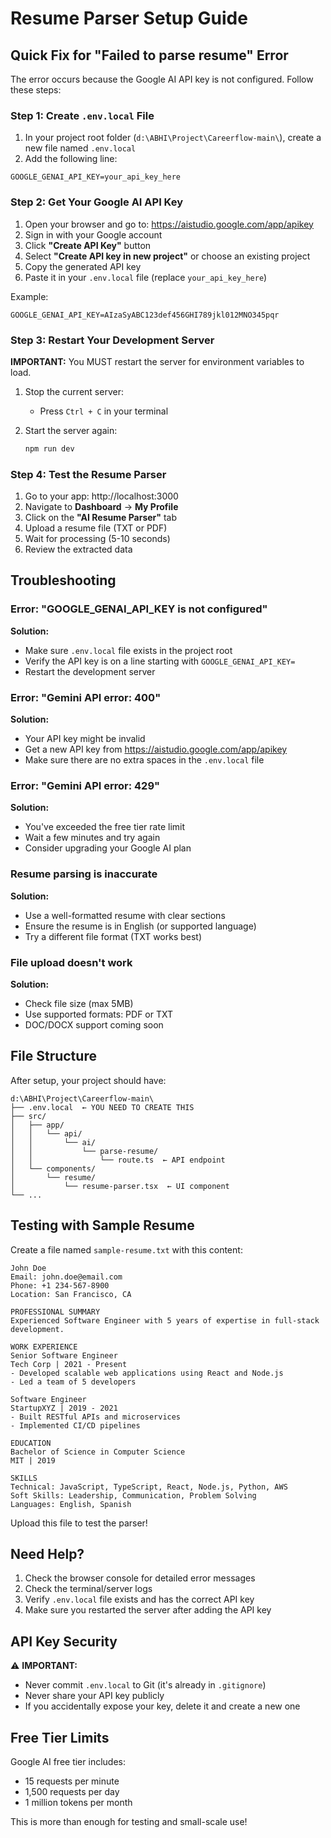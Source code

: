 # Resume Parser Setup Guide

## Quick Fix for "Failed to parse resume" Error

The error occurs because the Google AI API key is not configured. Follow these steps:

### Step 1: Create `.env.local` File

1. In your project root folder (`d:\ABHI\Project\Careerflow-main\`), create a new file named `.env.local`
2. Add the following line:

```
GOOGLE_GENAI_API_KEY=your_api_key_here
```

### Step 2: Get Your Google AI API Key

1. Open your browser and go to: https://aistudio.google.com/app/apikey
2. Sign in with your Google account
3. Click **"Create API Key"** button
4. Select **"Create API key in new project"** or choose an existing project
5. Copy the generated API key
6. Paste it in your `.env.local` file (replace `your_api_key_here`)

Example:
```
GOOGLE_GENAI_API_KEY=AIzaSyABC123def456GHI789jkl012MNO345pqr
```

### Step 3: Restart Your Development Server

**IMPORTANT:** You MUST restart the server for environment variables to load.

1. Stop the current server:
   - Press `Ctrl + C` in your terminal

2. Start the server again:
   ```bash
   npm run dev
   ```

### Step 4: Test the Resume Parser

1. Go to your app: http://localhost:3000
2. Navigate to **Dashboard** → **My Profile**
3. Click on the **"AI Resume Parser"** tab
4. Upload a resume file (TXT or PDF)
5. Wait for processing (5-10 seconds)
6. Review the extracted data

## Troubleshooting

### Error: "GOOGLE_GENAI_API_KEY is not configured"

**Solution:** 
- Make sure `.env.local` file exists in the project root
- Verify the API key is on a line starting with `GOOGLE_GENAI_API_KEY=`
- Restart the development server

### Error: "Gemini API error: 400"

**Solution:**
- Your API key might be invalid
- Get a new API key from https://aistudio.google.com/app/apikey
- Make sure there are no extra spaces in the `.env.local` file

### Error: "Gemini API error: 429"

**Solution:**
- You've exceeded the free tier rate limit
- Wait a few minutes and try again
- Consider upgrading your Google AI plan

### Resume parsing is inaccurate

**Solution:**
- Use a well-formatted resume with clear sections
- Ensure the resume is in English (or supported language)
- Try a different file format (TXT works best)

### File upload doesn't work

**Solution:**
- Check file size (max 5MB)
- Use supported formats: PDF or TXT
- DOC/DOCX support coming soon

## File Structure

After setup, your project should have:

```
d:\ABHI\Project\Careerflow-main\
├── .env.local  ← YOU NEED TO CREATE THIS
├── src/
│   ├── app/
│   │   └── api/
│   │       └── ai/
│   │           └── parse-resume/
│   │               └── route.ts  ← API endpoint
│   └── components/
│       └── resume/
│           └── resume-parser.tsx  ← UI component
└── ...
```

## Testing with Sample Resume

Create a file named `sample-resume.txt` with this content:

```
John Doe
Email: john.doe@email.com
Phone: +1 234-567-8900
Location: San Francisco, CA

PROFESSIONAL SUMMARY
Experienced Software Engineer with 5 years of expertise in full-stack development.

WORK EXPERIENCE
Senior Software Engineer
Tech Corp | 2021 - Present
- Developed scalable web applications using React and Node.js
- Led a team of 5 developers

Software Engineer
StartupXYZ | 2019 - 2021
- Built RESTful APIs and microservices
- Implemented CI/CD pipelines

EDUCATION
Bachelor of Science in Computer Science
MIT | 2019

SKILLS
Technical: JavaScript, TypeScript, React, Node.js, Python, AWS
Soft Skills: Leadership, Communication, Problem Solving
Languages: English, Spanish
```

Upload this file to test the parser!

## Need Help?

1. Check the browser console for detailed error messages
2. Check the terminal/server logs
3. Verify `.env.local` file exists and has the correct API key
4. Make sure you restarted the server after adding the API key

## API Key Security

⚠️ **IMPORTANT:**
- Never commit `.env.local` to Git (it's already in `.gitignore`)
- Never share your API key publicly
- If you accidentally expose your key, delete it and create a new one

## Free Tier Limits

Google AI free tier includes:
- 15 requests per minute
- 1,500 requests per day
- 1 million tokens per month

This is more than enough for testing and small-scale use!
